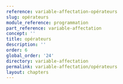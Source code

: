 ```yaml
---
reference: variable-affectation-opérateurs
slug: opérateurs
module_reference: programmation
part_reference: variable-affectation
concept: ''
title: opérateurs
description: ''
order: 6
global_order: '24'
directory: variable-affectation
permalink: variable-affectation/opérateurs
layout: chapters
---
```

